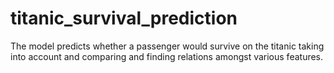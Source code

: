 # titanic_survival_prediction
The model predicts whether a passenger would survive on the titanic taking into account and comparing and finding relations amongst various features.
